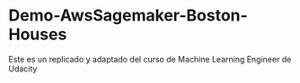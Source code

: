 # Demo-AwsSagemaker-Boston-Houses
Este es un replicado y adaptado del curso de Machine Learning Engineer de Udacity
